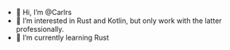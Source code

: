 - 👋 Hi, I’m @Carlrs
- 👀 I’m interested in Rust and Kotlin, but only work with the latter professionally.
- 🌱 I’m currently learning Rust
